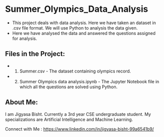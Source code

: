 # Summer_Olympics_Data_Analysis    
     
 - This project deals with data analysis. Here we have taken an dataset in .csv file format. We will use Python to analysis the data given.     
 - Here we have analysed the data and answered the questions assigned for analysis.   

## Files in the Project:    
 - 1. Summer.csv - The dataset containing olympics record.     
 - 2. Summer Olympics data analysis.ipynb - The Jupyter Notebook file in which all the questions are solved using Python.    
        
## About Me:
I am Jigyasa Bisht. Currently a 3rd year CSE undergraduate student. My specializations are Artificial Intelligence and Machine Learning.    
         
Connect with Me : https://www.linkedin.com/in/jigyasa-bisht-99a6541b9/
